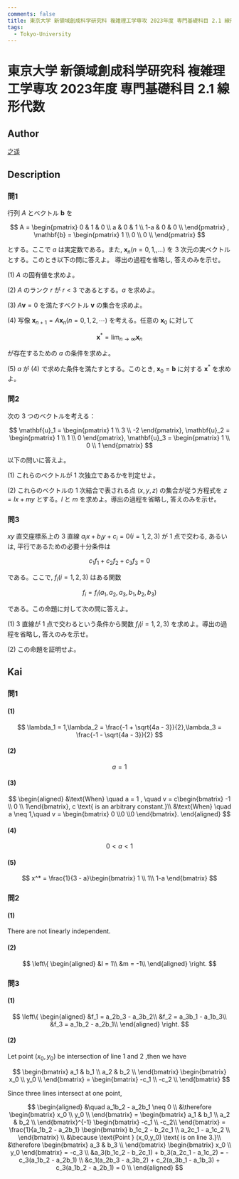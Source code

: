 ```yaml
---
comments: false
title: 東京大学 新領域創成科学研究科 複雑理工学専攻 2023年度 専門基礎科目 2.1 線形代数
tags:
  - Tokyo-University
---
```

# 東京大学 新領域創成科学研究科 複雑理工学専攻 2023年度 専門基礎科目 2.1 線形代数


## **Author**
[之遥](https://www.zhihu.com/people/zhao-yue-70-84)

## **Description**
### 問1
行列 $A$ とベクトル $\mathbf{b}$ を

$$
A = 
\begin{pmatrix}
0 & 1 & 0 \\
a & 0 & 1 \\
1-a & 0 & 0 \\
\end{pmatrix} ,
\mathbf{b} =
\begin{pmatrix}
1 \\
0 \\
0 \\
\end{pmatrix}
$$

とする。ここで $a$ は実定数である。また, $\mathbf{x}_n(n = 0,1,,\dots)$ を $3$ 次元の実ベクトルとする。このとき以下の問に答えよ。
導出の過程を省略し, 答えのみを示せ。

(1) $A$ の固有値を求めよ。

(2) $A$ のランク $r$ が $r < 3$ であるとする。$a$ を求めよ。

(3) $A\mathbf{v} = 0$ を満たすベクトル $\mathbf{v}$ の集合を求めよ。

(4) 写像 $\mathbf{x}_{n + 1} = A\mathbf{x}_n(n = 0,1,2,\dotsb)$ を考える。任意の $\mathbf{x}_0$ に対して

$$
\mathbf{x}^* = \lim_{n \rightarrow \infty} \mathbf{x}_n
$$

が存在するための $a$ の条件を求めよ。

(5) $a$ が (4) で求めた条件を満たすとする。このとき, $\mathbf{x}_0 = \mathbf{b}$ に対する $\mathbf{x}^*$ を求めよ。

### 問2
次の $3$ つのベクトルを考える：

$$
\mathbf{u}_1 = \begin{pmatrix} 1 \\ 3 \\ -2 \end{pmatrix},
\mathbf{u}_2 = \begin{pmatrix} 1 \\ 1 \\ 0 \end{pmatrix},
\mathbf{u}_3 = \begin{pmatrix} 1 \\ 0 \\ 1 \end{pmatrix}
$$

以下の問いに答えよ。

(1) これらのベクトルが $1$ 次独立であるかを判定せよ。

(2) これらのベクトルの $1$ 次結合で表される点 $(x,y,z)$ の集合が従う方程式を $z = lx + my$ とする。$l$ と $m$ を求めよ。導出の過程を省略し, 答えのみを示せ。

### 問3
$xy$ 直交座標系上の $3$ 直線 $a_ix + b_iy + c_i = 0(i = 1,2,3)$ が $1$ 点で交わる, あるいは, 平行であるための必要十分条件は

$$
c_1f_1 + c_2f_2 + c_3f_3 = 0
$$

である。ここで, $f_i(i=1,2,3)$ はある関数

$$
f_i = f_i(a_1,a_2,a_3,b_1,b_2,b_3)
$$

である。この命題に対して次の問に答えよ。

(1) $3$ 直線が $1$ 点で交わるという条件から関数 $f_i(i=1,2,3)$ を求めよ。導出の過程を省略し, 答えのみを示せ。

(2) この命題を証明せよ。

## **Kai** 
### 問1
#### (1)

$$
\lambda_1 = 1,\lambda_2 = \frac{-1 + \sqrt{4a - 3}}{2},\lambda_3 = \frac{-1 - \sqrt{4a - 3}}{2}
$$

#### (2)

$$
a = 1
$$

#### (3)

$$
\begin{aligned}
&\text{When} \quad a = 1 , \quad v = c\begin{bmatrix} -1 \\ 0 \\ 1\end{bmatrix}, c \text{ is an arbitrary constant.}\\
&\text{When} \quad a \neq 1,\quad v = \begin{bmatrix} 0 \\0 \\0 \end{bmatrix}.
\end{aligned}
$$

#### (4)

$$
0 < a < 1
$$

#### (5)

$$
x^* = \frac{1}{3 - a}\begin{bmatrix} 1 \\ 1\\ 1-a \end{bmatrix}
$$

### 問2
#### (1)
There are not linearly independent.

#### (2)

$$
\left\{
\begin{aligned}
&l = 1\\
&m = -1\\
\end{aligned}
\right.
$$

### 問3
#### (1)

$$
\left\{
\begin{aligned}
&f_1 = a_2b_3 - a_3b_2\\
&f_2 = a_3b_1 - a_1b_3\\
&f_3 = a_1b_2 - a_2b_1\\
\end{aligned}
\right.
$$

#### (2)
Let point $(x_0,y_0)$ be intersection of line 1 and 2 ,then we have

$$
\begin{bmatrix}
a_1 & b_1 \\
a_2 & b_2 \\
\end{bmatrix}
\begin{bmatrix}
x_0 \\ y_0 \\
\end{bmatrix} = 
\begin{bmatrix}
-c_1 \\ -c_2 \\
\end{bmatrix}
$$

Since three lines intersect at one point,

$$
\begin{aligned}
&\quad a_1b_2 - a_2b_1 \neq 0 \\
&\therefore 
\begin{bmatrix}
x_0 \\ y_0 \\
\end{bmatrix} = 
\begin{bmatrix}
a_1 & b_1 \\
a_2 & b_2 \\
\end{bmatrix}^{-1}
\begin{bmatrix}
-c_1 \\ -c_2\\
\end{bmatrix} = 
\frac{1}{a_1b_2 - a_2b_1}
\begin{bmatrix}
b_1c_2 - b_2c_1 \\
a_2c_1 - a_1c_2 \\
\end{bmatrix} \\
&\because \text{Point } (x_0,y_0) \text{ is on line 3.}\\
&\therefore
\begin{bmatrix}
a_3 & b_3 \\
\end{bmatrix}
\begin{bmatrix}
x_0 \\ y_0
\end{bmatrix} = -c_3 \\
&a_3(b_1c_2 - b_2c_1) + b_3(a_2c_1 - a_1c_2) = -c_3(a_1b_2 - a_2b_1) \\
&c_1(a_2b_3 - a_3b_2) + c_2(a_3b_1 - a_1b_3) + c_3(a_1b_2 - a_2b_1) = 0 \\
\end{aligned}
$$
